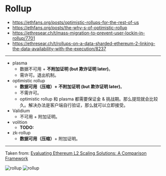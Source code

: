 # Rollup

+ https://ethfans.org/posts/optimistic-rollups-for-the-rest-of-us
+ https://ethfans.org/posts/the-why-s-of-optimistic-rollup
+ https://ethresear.ch/t/mass-migration-to-prevent-user-lockin-in-rollup/7701
+ https://ethresear.ch/t/rollups-on-a-data-sharded-ethereum-2-linking-the-data-availability-with-the-execution/8237

---

+ plasma
    * 数据不可用 + **不附加证明 (but 欺诈证明 later)**。
    * 需许可。退出机制。
+ optimistic rollup
    * **数据可用（压缩）+ 不附加证明 (but 欺诈证明 later)**。
    * 不需许可。
    * optimistic rollup 和 plasma 都需要保证金 & 挑战期。那么提现就会比较久。解决办法是客户端自行验证，那么就可以立即接受。
+ Validium
    * 不可用 + 附加证明。
+ volition
    * __TODO:__
+ zk-rollup
    * **数据可用（压缩）**+ 附加证明。

---

Taken from: [Evaluating Ethereum L2 Scaling Solutions: A Comparison Framework](https://medium.com/matter-labs/evaluating-ethereum-l2-scaling-solutions-a-comparison-framework-b6b2f410f955)

![rollup](https://miro.medium.com/max/700/1*OKGnYwqV8IEFrZe-NRwaIQ.png)
![rollup](https://github.com/ChrisLinn/ink/raw/master/source/_posts/img/crypto/rollup.png)
